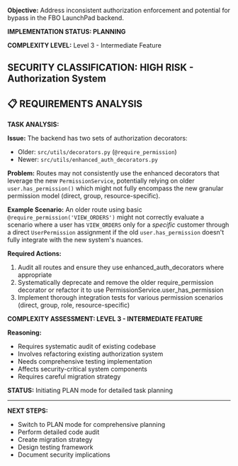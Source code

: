 **Objective:** Address inconsistent authorization enforcement and potential for bypass in the FBO LaunchPad backend.

**IMPLEMENTATION STATUS: PLANNING**

**COMPLEXITY LEVEL:** Level 3 - Intermediate Feature

**SECURITY CLASSIFICATION:** HIGH RISK - Authorization System
---

## 📋 REQUIREMENTS ANALYSIS

**TASK ANALYSIS:**

**Issue:** The backend has two sets of authorization decorators:
- Older: `src/utils/decorators.py` (`@require_permission`) 
- Newer: `src/utils/enhanced_auth_decorators.py`

**Problem:** Routes may not consistently use the enhanced decorators that leverage the new `PermissionService`, potentially relying on older `user.has_permission()` which might not fully encompass the new granular permission model (direct, group, resource-specific).

**Example Scenario:** An older route using basic `@require_permission('VIEW_ORDERS')` might not correctly evaluate a scenario where a user has `VIEW_ORDERS` only for a *specific* customer through a direct `UserPermission` assignment if the old `user.has_permission` doesn't fully integrate with the new system's nuances.

**Required Actions:**
1. Audit all routes and ensure they use enhanced_auth_decorators where appropriate
2. Systematically deprecate and remove the older require_permission decorator or refactor it to use PermissionService.user_has_permission
3. Implement thorough integration tests for various permission scenarios (direct, group, role, resource-specific)

**COMPLEXITY ASSESSMENT: LEVEL 3 - INTERMEDIATE FEATURE**

**Reasoning:**
- Requires systematic audit of existing codebase
- Involves refactoring existing authorization system
- Needs comprehensive testing implementation
- Affects security-critical system components
- Requires careful migration strategy

**STATUS:** Initiating PLAN mode for detailed task planning

---

**NEXT STEPS:**
- Switch to PLAN mode for comprehensive planning
- Perform detailed code audit
- Create migration strategy
- Design testing framework
- Document security implications